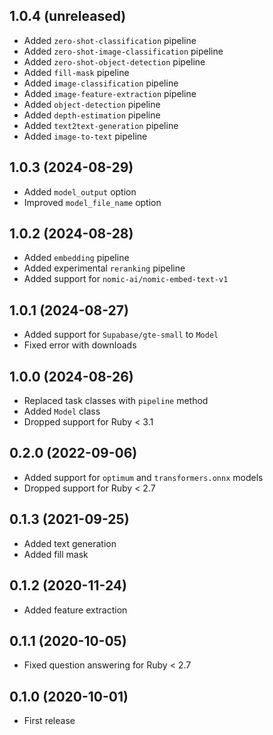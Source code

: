 ## 1.0.4 (unreleased)

- Added `zero-shot-classification` pipeline
- Added `zero-shot-image-classification` pipeline
- Added `zero-shot-object-detection` pipeline
- Added `fill-mask` pipeline
- Added `image-classification` pipeline
- Added `image-feature-extraction` pipeline
- Added `object-detection` pipeline
- Added `depth-estimation` pipeline
- Added `text2text-generation` pipeline
- Added `image-to-text` pipeline

## 1.0.3 (2024-08-29)

- Added `model_output` option
- Improved `model_file_name` option

## 1.0.2 (2024-08-28)

- Added `embedding` pipeline
- Added experimental `reranking` pipeline
- Added support for `nomic-ai/nomic-embed-text-v1`

## 1.0.1 (2024-08-27)

- Added support for `Supabase/gte-small` to `Model`
- Fixed error with downloads

## 1.0.0 (2024-08-26)

- Replaced task classes with `pipeline` method
- Added `Model` class
- Dropped support for Ruby < 3.1

## 0.2.0 (2022-09-06)

- Added support for `optimum` and `transformers.onnx` models
- Dropped support for Ruby < 2.7

## 0.1.3 (2021-09-25)

- Added text generation
- Added fill mask

## 0.1.2 (2020-11-24)

- Added feature extraction

## 0.1.1 (2020-10-05)

- Fixed question answering for Ruby < 2.7

## 0.1.0 (2020-10-01)

- First release
